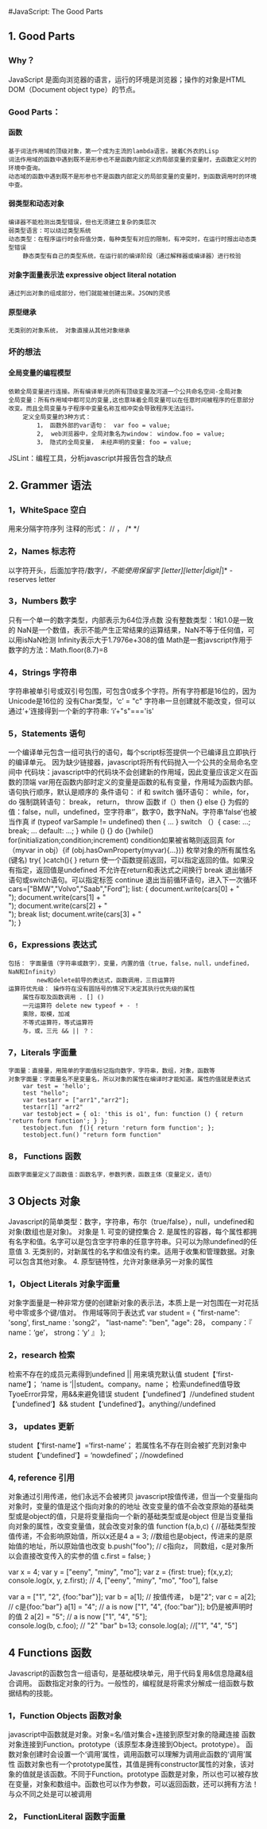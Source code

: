 #JavaScript: The Good Parts


## 1. Good Parts
### Why？
JavaScript 是面向浏览器的语言，运行的环境是浏览器；操作的对象是HTML DOM（Document object type）的节点。 
### Good Parts：
#### 函数
    基于词法作用域的顶级对象，第一个成为主流的lambda语言。披着C外衣的Lisp
    词法作用域的函数中遇到既不是形参也不是函数内部定义的局部变量的变量时，去函数定义时的环境中查询。
    动态域的函数中遇到既不是形参也不是函数内部定义的局部变量的变量时，到函数调用时的环境中查。
#### 弱类型和动态对象
    编译器不能检测出类型错误，但也无须建立复杂的类层次
    弱类型语言：可以绕过类型系统
    动态类型：在程序运行时会将值分类，每种类型有对应的限制，有冲突时，在运行时报出动态类型错误
        静态类型有自己的类型系统，在运行前的编译阶段（通过解释器或编译器）进行校验
#### 对象字面量表示法 expressive object literal notation
    通过列出对象的组成部分，他们就能被创建出来。JSON的灵感
#### 原型继承
    无类别的对象系统， 对象直接从其他对象继承
### 坏的想法
#### 全局变量的编程模型
    依赖全局变量进行连接。所有编译单元的所有顶级变量及河道一个公共命名空间-全局对象
    全局变量：所有作用域中都可见的变量,这也意味着全局变量可以在任意时间被程序的任意部分改变。而且全局变量与子程序中变量名称互相冲突会导致程序无法运行。
        定义全局变量的3种方式：
            1， 函数外部的var语句：　var foo = value;
            2,  web浏览器中，全局对象名为window： window.foo = value;
            3， 隐式的全局变量， 未经声明的变量: foo = value;

JSLint：编程工具，分析javascript并报告包含的缺点


## 2. Grammer 语法
### 1，WhiteSpace 空白
用来分隔字符序列
注释的形式： // ， /* */
### 2，Names 标志符 
以字符开头，后面加字符/数字/_，不能使用保留字
[letter][letter|digit|_]* - reserves letter
### 3，Numbers 数字
只有一个单一的数字类型，内部表示为64位浮点数
没有整数类型：1和1.0是一致的
NaN是一个数值，表示不能产生正常结果的运算结果，NaN不等于任何值，可以用isNaN检测
Infinity表示大于1.7976e+308的值
Math是一套javscript作用于数字的方法：Math.floor(8.7)=8
### 4，Strings 字符串
字符串被单引号或双引号包围，可包含0或多个字符。所有字符都是16位的，因为Unicode是16位的
没有Char类型，‘c’ = "c"
字符串一旦创建就不能改变，但可以通过‘+’连接得到一个新的字符串: ‘i’+"s"==='is'
### 5，Statements 语句
一个编译单元包含一组可执行的语句，每个script标签提供一个已编译且立即执行的编译单元。
因为缺少链接器，javascript将所有代码抛入一个公共的全局命名空间中
代码块：javascript中的代码块不会创建新的作用域，因此变量应该定义在函数的顶端
var用在函数内部时定义的变量是函数的私有变量，作用域为函数内部。
语句执行顺序，默认是顺序的
    条件语句： if 和 switch
    循环语句： while，for，do
    强制跳转语句： break， return， throw
    函数
    if（）then {} else {}
    为假的值：false，null，undefined，空字符串‘’，数字0，数字NaN。字符串‘false’也被当作真
        if (typeof varSample != undefined) then { ... }
    switch （）{ case: ...; break; ... default: ...; }
    while () {}
    do {}while()
    for(initialization;condition;increment) condition如果被省略则返回真
    for（myvar in obj）{if (obj.hasOwnProperty(myvar){...})} 枚举对象的所有属性名(键名)
    try{ }catch(){ }
    return 使一个函数提前返回，可以指定返回的值。如果没有指定，返回值是undefined
        不允许在return和表达式之间换行
    break 退出循环语句或switch语句。可以指定标签
    continue 退出当前循环语句，进入下一次循环
        cars=["BMW","Volvo","Saab","Ford"];
        list:
        {
            document.write(cars[0] + "<br>");
            document.write(cars[1] + "<br>");
            document.write(cars[2] + "<br>");
            break list;
            document.write(cars[3] + "<br>");
        }
### 6，Expressions 表达式
    包括： 字面量值（字符串或数字），变量，内置的值（true，false，null，undefined，NaN和Infinity）
            new和delete前导的表达式，函数调用，三目运算符
    运算符优先级： 操作符在没有圆括号的情况下决定其执行优先级的属性
        属性存取及函数调用 . [] () 
        一元运算符 delete new typeof + - ！ 
        乘除，取模，加减 
        不等式运算符，等式运算符
        与，或，三元 && || ？：
### 7，Literals 字面量  
    字面量：直接量，用简单的字面值标记指向数字，字符串，数组，对象，函数等
    对象字面量：字面量名不是变量名，所以对象的属性在编译时才能知道。属性的值就是表达式
        var test = 'hello'; 
        test "hello";
        var testarr = ["arr1","arr2"];
        testarr[1] "arr2"
        var testobject = { o1: 'this is o1', fun: function () { return 'return form function'; } };
        testobject.fun  ƒ(){ return 'return form function'; };
        testobject.fun() "return form function"
### 8， Functions 函数
    函数字面量定义了函数值：函数名字，参数列表，函数主体（变量定义，语句）     


## 3 Objects 对象  
Javascript的简单类型：数字，字符串，布尔（true/false），null，undefined和对象(数组也是对象)。
对象是
    1. 可变的键控集合
    2. 是属性的容器，每个属性都拥有名字和值。名字可以是包含空字符串的任意字符串。只可以为除undefined的任意值
    3. 无类别的，对新属性的名字和值没有约束。适用于收集和管理数据。对象可以包含其他对象。
    4. 原型链特性，允许对象继承另一对象的属性
### 1，Object Literals 对象字面量
对象字面量是一种非常方便的创建新对象的表示法，本质上是一对包围在一对花括号中零或多个键/值对。
作用域等同于表达式
var student = {
    "first-name": 'song',
    first_name : 'song2'，
    "last-name": "ben",
    "age": 28，
    company：『
        name：‘ge’，
        strong：‘y’
    』
};
### 2，research 检索
检索不存在的成员元素得到undefined
|| 用来填充默认值
student【‘first-name’】；
‘name is ’||student。company。name；
检索undefined值导致TyoeError异常，用&&来避免错误
student【‘undefined’】//undefined
student【‘undefined’】&& student【‘undefined’】。anything//undefined
### 3， updates 更新
student【‘first-name’】=‘first-name’；
若属性名不存在则会被扩充到对象中
student【‘undefined’】= ‘nowdefined’；//nowdefined
### 4, reference 引用
对象通过引用传递，他们永远不会被拷贝
javascript按值传递，但当一个变量指向对象时，变量的值是这个指向对象的的地址
改变变量的值不会改变原始的基础类型或是object的值，只是将变量指向一个新的基础类型或是object
但是当变量指向对象的属性，改变变量值，就会改变对象的值
function f(a,b,c) {
    //基础类型按值传递，不会影响原始值，所以x还是4
    a = 3;
    //数组也是object，传进来的是原始值的地址，所以原始值也改变
    b.push("foo");
    // c指向z， 同数组，c是对象所以会直接改变传入的实参的值
    c.first = false;
}

var x = 4;
var y = ["eeny", "miny", "mo"];
var z = {first: true};
f(x,y,z);
console.log(x, y, z.first); // 4, ["eeny", "miny", "mo", "foo"], false

var a = ["1", "2", {foo:"bar"}];
var b = a[1]; // 按值传递， b是"2";
var c = a[2]; // c是{foo:"bar"}
a[1] = "4";   // a is now ["1", "4", {foo:"bar"}]; b仍是被声明时的值 2
a[2] = "5";   // a is now ["1", "4", "5"];  
console.log(b, c.foo); // "2" "bar"
b=13;
console.log(a); //["1", "4", "5"]


## 4 Functions 函数  
Javascript的函数包含一组语句，是基础模块单元，用于代码复用&信息隐藏&组合调用。
函数指定对象的行为。一般性的，编程就是将需求分解成一组函数与数据结构的技能。
### 1，Function Objects 函数对象
javascript中函数就是对象。对象=名/值对集合+连接到原型对象的隐藏连接
函数对象连接到Function。prototype（该原型本身连接到Object。prototype）。
函数对象创建时会设置一个‘调用’属性，调用函数可以理解为调用此函数的‘调用’属性
函数对象也有一个prototype属性，其值是拥有constructor属性的对象，该对象的值就是该函数。不同于Function。prototype
函数是对象，所以也可以被存放在变量，对象和数组中。函数也可以作为参数，可以返回函数，还可以拥有方法！与众不同之处是可以被调用
### 2， FunctionLiteral 函数字面量 
